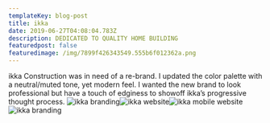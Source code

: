 ```yaml
---
templateKey: blog-post
title: ikka
date: 2019-06-27T04:08:04.783Z
description: DEDICATED TO QUALITY HOME BUILDING
featuredpost: false
featuredimage: /img/7899f426343549.555b6f012362a.png
---
```

<span>ikka Construction was in need of a re-brand. I updated the color palette with a neutral/muted tone, yet modern feel. I wanted the new brand to look professional but have a touch of edginess to showoff ikka’s progressive thought process.</span>
![ikka branding](/img/ikka1.jpg)![ikka website](/img/ikka2.jpg)![ikka mobile website](/img/ikka3.jpg)![ikka branding](/img/ikka4.jpg)
